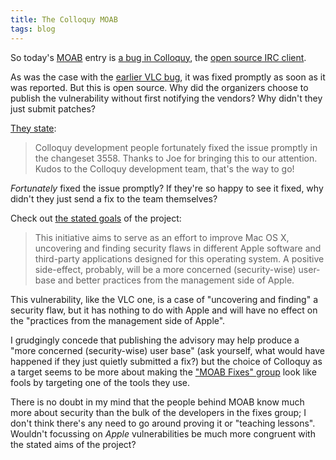 ```yaml
---
title: The Colloquy MOAB
tags: blog
---
```


So today's [MOAB](http://www.wincent.com/a/about/wincent/weblog/archives/apple/moab/) entry is [a bug in Colloquy](http://projects.info-pull.com/moab/MOAB-16-01-2007.html), the [open source IRC client](http://colloquy.info/).

As was the case with the [earlier VLC bug](http://projects.info-pull.com/moab/MOAB-02-01-2007.html), it was fixed promptly as soon as it was reported. But this is open source. Why did the organizers choose to publish the vulnerability without first notifying the vendors? Why didn't they just submit patches?

[They state](http://applefun.blogspot.com/2007/01/colloquy-is-vulnerable-to-format-string.html):

> Colloquy development people fortunately fixed the issue promptly in the changeset 3558. Thanks to Joe for bringing this to our attention. Kudos to the Colloquy development team, that's the way to go!

*Fortunately* fixed the issue promptly? If they're so happy to see it fixed, why didn't they just send a fix to the team themselves?

Check out [the stated goals](http://projects.info-pull.com/moab/index.html#about) of the project:

> This initiative aims to serve as an effort to improve Mac OS X, uncovering and finding security flaws in different Apple software and third-party applications designed for this operating system. A positive side-effect, probably, will be a more concerned (security-wise) user-base and better practices from the management side of Apple.

This vulnerability, like the VLC one, is a case of "uncovering and finding" a security flaw, but it has nothing to do with Apple and will have no effect on the "practices from the management side of Apple".

I grudgingly concede that publishing the advisory may help produce a "more concerned (security-wise) user base" (ask yourself, what would have happened if they just quietly submitted a fix?) but the choice of Colloquy as a target seems to be more about making the ["MOAB Fixes" group](http://groups.google.com/group/moabfixes?lnk=oa) look like fools by targeting one of the tools they use.

There is no doubt in my mind that the people behind MOAB know much more about security than the bulk of the developers in the fixes group; I don't think there's any need to go around proving it or "teaching lessons". Wouldn't focussing on *Apple* vulnerabilities be much more congruent with the stated aims of the project?
